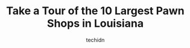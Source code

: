 ---
layout: ampstory
image: https://i0.wp.com/paketmu.com/wp-content/uploads/2023/06/acadian-pawn-shop-0-in-louisiana-1686368918.png?resize=640,853
author: techidn
featured: false
description: Explore the diverse Pawn Shop scene in Louisiana, home to an incredible selection of 10 establishments catering to every taste. Whether youre in search of iconic favorites or undiscovered t
title: Take a Tour of the 10 Largest Pawn Shops in Louisiana
cover:
   title: Take a Tour of the 10 Largest Pawn Shops in Louisiana
   subtitle: RICKPATE
   background: https://paketmu.com/wp-content/uploads/2023/06/acadian-pawn-shop-0-in-louisiana-1686368918.png

pages: 
 - layout: thirds
   top: <h1>#1 Bayou Pawn & Jewelry - Greenwell Springs</h1>
   bottom: "<p>10876 Greenwell Springs Rd, Baton Rouge, LA 70814, United States</p>"
   background: https://paketmu.com/wp-content/uploads/2023/06/acadian-pawn-shop-1-in-louisiana-1686368919.jpeg
   backgroundblur: true
 - layout: thirds
   top: <h1>#2 Chads Pawn Shop</h1>
   bottom: "<p>Great place, with knowledgeable and very friendly employees. Ive dealt with Josiah on couple of occasions and he is the best. I highly recommend Chads</p>"
   background: https://paketmu.com/wp-content/uploads/2023/06/acadian-pawn-shop-2-in-louisiana-1686368920.jpeg
   cta:
      link: https://paketmu.com/take-a-tour-of-the-10-largest-pawn-shops-in-louisiana/
      text: Take a Tour of the 10 Largest Pawn Shops in Louisiana
 - layout: thirds
   top: <h1>#3 Chads Pawn Shop</h1>
   bottom: "<p>I had some problems when I bought my switch but I brought it back and told Bud what was going on and he gave me a new one  in better condition and a case for it to make u</p>"
   background: https://paketmu.com/wp-content/uploads/2023/06/acadian-pawn-shop-3-in-louisiana-1686368921.jpeg
   cta:
      link: https://paketmu.com/take-a-tour-of-the-10-largest-pawn-shops-in-louisiana/
      text: Take a Tour of the 10 Largest Pawn Shops in Louisiana
 - layout: thirds
   top: <h1>#4 Walker Pawn and Jewelry</h1>
   bottom: "<p>9377 Florida Blvd, Walker, LA 70785, United States</p>"
   background: https://images.unsplash.com/photo-1531169509526-f8f1fdaa4a67?ixlib=rb-4.0.3&ixid=MnwxMjA3fDB8MHxwaG90by1wYWdlfHx8fGVufDB8fHx8&auto=format&fit=crop&w=640&h=853&q=80
   cta:
      link: https://paketmu.com/take-a-tour-of-the-10-largest-pawn-shops-in-louisiana/
      text: Take a Tour of the 10 Largest Pawn Shops in Louisiana
 - layout: thirds
   top: <h1>#5 BJs Jewelry & Loan Gretna (Pawn Shop)</h1>
   bottom: "<p>518 Lapalco Blvd, Gretna, LA 70056, United States</p>"
   background: https://images.unsplash.com/photo-1489648022186-8f49310909a0?ixlib=rb-4.0.3&ixid=MnwxMjA3fDB8MHxwaG90by1wYWdlfHx8fGVufDB8fHx8&auto=format&fit=crop&w=640&h=853&q=80
   cta:
      link: https://paketmu.com/take-a-tour-of-the-10-largest-pawn-shops-in-louisiana/
      text: Take a Tour of the 10 Largest Pawn Shops in Louisiana
 - layout: thirds
   top: <h1>#6 Silver Dollar Pawn & Jewelry</h1>
   bottom: "<p>2417 Lee St, Alexandria, LA 71301, United States</p>"
   background: https://images.unsplash.com/photo-1533998839656-76f5e4b2bccb?ixlib=rb-4.0.3&ixid=MnwxMjA3fDB8MHxwaG90by1wYWdlfHx8fGVufDB8fHx8&auto=format&fit=crop&w=640&h=853&q=80
   cta:
      link: https://paketmu.com/take-a-tour-of-the-10-largest-pawn-shops-in-louisiana/
      text: Take a Tour of the 10 Largest Pawn Shops in Louisiana
 - layout: thirds
   top: <h1>#7 American Pawn</h1>
   bottom: "<p>14640 Plank Rd, Baker, LA 70714, United States</p>"
   background: https://images.unsplash.com/photo-1489694553447-4c9339da310d?ixlib=rb-4.0.3&ixid=MnwxMjA3fDB8MHxwaG90by1wYWdlfHx8fGVufDB8fHx8&auto=format&fit=crop&w=640&h=853&q=80
   cta:
      link: https://paketmu.com/take-a-tour-of-the-10-largest-pawn-shops-in-louisiana/
      text: Take a Tour of the 10 Largest Pawn Shops in Louisiana
 - layout: thirds
   middle: Continue reading...
   background: https://images.unsplash.com/photo-1567360425618-1594206637d2?ixlib=rb-4.0.3&ixid=MnwxMjA3fDB8MHxwaG90by1wYWdlfHx8fGVufDB8fHx8&auto=format&fit=crop&w=640&h=853&q=80
   cta:
      link: https://paketmu.com/take-a-tour-of-the-10-largest-pawn-shops-in-louisiana/
      text: Take a Tour of the 10 Largest Pawn Shops in Louisiana
      
---